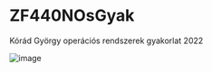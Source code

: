 # ZF440NOsGyak
Kórád György operációs rendszerek gyakorlat 2022

![image](https://user-images.githubusercontent.com/90448968/159842505-a716d491-43ad-48fc-9cd6-c53a15571136.png)

